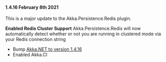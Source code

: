 #### 1.4.16 February 8th 2021 ####
This is a major update to the Akka.Persistence.Redis plugin.

**Enabled Redis Cluster Support**
Akka.Persistence.Redis will now automatically detect whether or not you are running in clustered mode via your Redis connection string

- Bump [Akka.NET to version 1.4.16](https://github.com/akkadotnet/akka.net/releases/tag/1.4.16)
- Enabled Akka.Cl